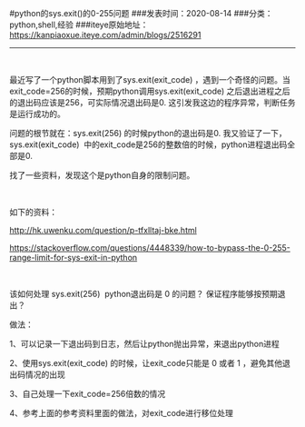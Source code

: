 #python的sys.exit()的0-255问题
###发表时间：2020-08-14
###分类：python,shell,经验
###iteye原始地址：<a href="https://kanpiaoxue.iteye.com/admin/blogs/2516291" target="_blank">https://kanpiaoxue.iteye.com/admin/blogs/2516291</a>

---

<div class="iteye-blog-content-contain" style="font-size: 14px;"> 
 <p>&nbsp;</p> 
 <p>最近写了一个python脚本用到了sys.exit(exit_code) ，遇到一个奇怪的问题。当exit_code=256的时候，预期python调用sys.exit(exit_code) 之后退出进程之后的退出码应该是256，可实际情况退出码是0. 这引发我这边的程序异常，判断任务是运行成功的。</p> 
 <p>问题的根节就在：sys.exit(256) 的时候python的退出码是0. 我又验证了一下，sys.exit(exit_code)&nbsp; 中的exit_code是256的整数倍的时候，python进程退出码全部是0.</p> 
 <p>找了一些资料，发现这个是python自身的限制问题。&nbsp;</p> 
 <p>&nbsp;</p> 
 <p>如下的资料：</p> 
 <p><a href="http://hk.uwenku.com/question/p-tfxlltaj-bke.html">http://hk.uwenku.com/question/p-tfxlltaj-bke.html</a></p> 
 <p><a href="https://stackoverflow.com/questions/4448339/how-to-bypass-the-0-255-range-limit-for-sys-exit-in-python">https://stackoverflow.com/questions/4448339/how-to-bypass-the-0-255-range-limit-for-sys-exit-in-python</a></p> 
 <p>&nbsp;</p> 
 <p>该如何处理 sys.exit(256)&nbsp; python退出码是 0 的问题？ 保证程序能够按预期退出？</p> 
 <p>做法：</p> 
 <p>1、可以记录一下退出码到日志，然后让python抛出异常，来退出python进程</p> 
 <p>2、使用sys.exit(exit_code) 的时候，让exit_code只能是 0 或者 1 ，避免其他退出码情况的出现</p> 
 <p>3、自己处理一下exit_code=256倍数的情况</p> 
 <p>4、参考上面的参考资料里面的做法，对exit_code进行移位处理</p> 
 <p>&nbsp;</p> 
</div>